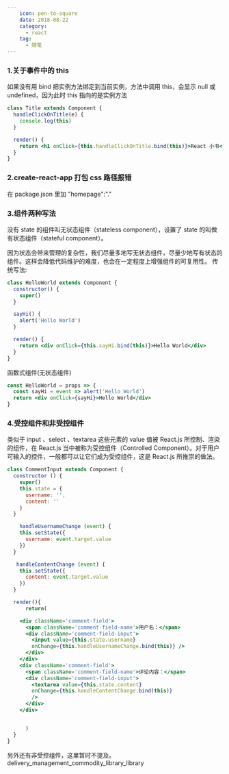 ```yaml
---
    icon: pen-to-square
    date: 2018-08-22
    category: 
      - react
    tag:
      - 随笔
---
```


### 1.关于事件中的 this

如果没有用 bind 把实例方法绑定到当前实例，方法中调用 this，会显示 null 或 undefined，因为此时 this 指向的是实例方法

```jsx
class Title extends Component {
  handleClickOnTitle(e) {
    console.log(this)
  }

  render() {
    return <h1 onClick={this.handleClickOnTitle.bind(this)}>React 小书</h1>
  }
}
```

### 2.create-react-app 打包 css 路径报错

在 package.json 里加 "homepage":"."

### 3.组件两种写法

没有 state 的组件叫无状态组件（stateless component），设置了 state 的叫做有状态组件（stateful component）。

因为状态会带来管理的复杂性，我们尽量多地写无状态组件，尽量少地写有状态的组件。这样会降低代码维护的难度，也会在一定程度上增强组件的可复用性。
传统写法:

```jsx
class HelloWorld extends Component {
  constructor() {
    super()
  }

  sayHi() {
    alert('Hello World')
  }

  render() {
    return <div onClick={this.sayHi.bind(this)}>Hello World</div>
  }
}
```

函数式组件(无状态组件)

```jsx
const HelloWorld = props => {
  const sayHi = event => alert('Hello World')
  return <div onClick={sayHi}>Hello World</div>
}
```

### 4.受控组件和非受控组件

类似于 input 、select 、textarea 这些元素的 value 值被 React.js 所控制、渲染的组件，在 React.js 当中被称为受控组件（Controlled Component）。对于用户可输入的控件，一般都可以让它们成为受控组件，这是 React.js 所推崇的做法。

```jsx
class CommentInput extends Component {
  constructor () {
    super()
    this.state = {
      username: '',
      content: ''
    }
  }

    handleUsernameChange (event) {
    this.setState({
      username: event.target.value
    })
  }

   handleContentChange (event) {
    this.setState({
      content: event.target.value
    })
  }

  render(){
      return(

    <div className='comment-field'>
      <span className='comment-field-name'>用户名：</span>
      <div className='comment-field-input'>
        <input value={this.state.username}
        onChange={this.handleUsernameChange.bind(this)} />
      </div>
    </div>
    <div className='comment-field'>
      <span className='comment-field-name'>评论内容：</span>
      <div className='comment-field-input'>
        <textarea value={this.state.content}
        onChange={this.handleContentChange.bind(this)}
        />
      </div>
    </div>


      )
  }
}


```

另外还有非受控组件，这里暂时不提及。
delivery_management_commodity_library_library
